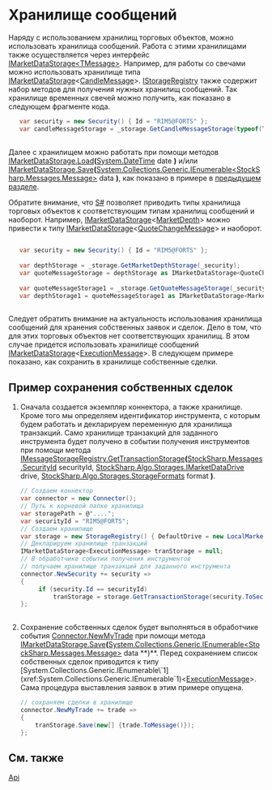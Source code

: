 # Хранилище сообщений

Наряду с использованием хранилищ торговых объектов, можно использовать хранилища сообщений. Работа с этими хранилищами также осуществляется через интерфейс [IMarketDataStorage\<TMessage\>](xref:StockSharp.Algo.Storages.IMarketDataStorage`1). Например, для работы со свечами можно использовать хранилище типа [IMarketDataStorage](xref:StockSharp.Algo.Storages.IMarketDataStorage)\<[CandleMessage](xref:StockSharp.Messages.CandleMessage)\>. [IStorageRegistry](xref:StockSharp.Algo.Storages.IStorageRegistry) также содержит набор методов для получения нужных хранилищ сообщений. Так хранилище временных свечей можно получить, как показано в следующем фрагменте кода. 

```cs
   var security = new Security() { Id = "RIM5@FORTS" };
   var candleMessageStorage = _storage.GetCandleMessageStorage(typeof(TimeFrameCandleMessage), security, TimeSpan.FromMinutes(1));
	
```

Далее с хранилищем можно работать при помощи методов [IMarketDataStorage.Load](xref:StockSharp.Algo.Storages.IMarketDataStorage.Load(System.DateTime))**(**[System.DateTime](xref:System.DateTime) date **)** и\/или [IMarketDataStorage.Save](xref:StockSharp.Algo.Storages.IMarketDataStorage.Save(System.Collections.Generic.IEnumerable{StockSharp.Messages.Message}))**(**[System.Collections.Generic.IEnumerable\<StockSharp.Messages.Message\>](xref:System.Collections.Generic.IEnumerable`1) data **)**, как показано в примере в [предыдущем разделе](api.md). 

Обратите внимание, что [S\#](../../api.md) позволяет приводить типы хранилища торговых объектов к соответствующим типам хранилищ сообщений и наоборот. Например, [IMarketDataStorage](xref:StockSharp.Algo.Storages.IMarketDataStorage)\<[MarketDepth](xref:StockSharp.BusinessEntities.MarketDepth)\> можно привести к типу [IMarketDataStorage](xref:StockSharp.Algo.Storages.IMarketDataStorage)\<[QuoteChangeMessage](xref:StockSharp.Messages.QuoteChangeMessage)\> и наоборот. 

```cs
	
   var security = new Security() { Id = "RIM5@FORTS" };
   
   var depthStorage = _storage.GetMarketDepthStorage(_security);
   var quoteMessageStorage = depthStorage as IMarketDataStorage<QuoteChangeMessage>;
   
   var quoteMessageStorage1 = _storage.GetQuoteMessageStorage(_security);
   var depthStorage1 = quoteMessageStorage1 as IMarketDataStorage<MarketDepth>;
	
```

Следует обратить внимание на актуальность использования хранилища сообщений для хранения собственных заявок и сделок. Дело в том, что для этих торговых объектов нет соответствующих хранилищ. В этом случае придется использовать хранилище сообщений [IMarketDataStorage](xref:StockSharp.Algo.Storages.IMarketDataStorage)\<[ExecutionMessage](xref:StockSharp.Messages.ExecutionMessage)\>. В следующем примере показано, как сохранить в хранилище собственные сделки. 

## Пример сохранения собственных сделок

1. Сначала создается экземпляр коннектора, а также хранилище. Кроме того мы определяем идентификатор инструмента, с которым будем работать и декларируем переменную для хранилища транзакций. Само хранилище транзакций для заданного инструмента будет получено в событии получения инструментов при помощи метода [IMessageStorageRegistry.GetTransactionStorage](xref:StockSharp.Algo.Storages.IMessageStorageRegistry.GetTransactionStorage(StockSharp.Messages.SecurityId,StockSharp.Algo.Storages.IMarketDataDrive,StockSharp.Algo.Storages.StorageFormats))**(**[StockSharp.Messages.SecurityId](xref:StockSharp.Messages.SecurityId) securityId, [StockSharp.Algo.Storages.IMarketDataDrive](xref:StockSharp.Algo.Storages.IMarketDataDrive) drive, [StockSharp.Algo.Storages.StorageFormats](xref:StockSharp.Algo.Storages.StorageFormats) format **)**. 

   ```cs
   // Создаем коннектор
   var connector = new Connector();
   // Путь к корневой папке хранилища
   var storagePath = @"....";
   var securityId = "RIM5@FORTS";
   // Создаем хранилище
   var storage = new StorageRegistry() { DefaultDrive = new LocalMarketDataDrive(storagePath) };
   // Декларируем хранилище транзакций
   IMarketDataStorage<ExecutionMessage> tranStorage = null;
   // В обработчике событии получения инструментов
   // получаем хранилище транзакций для заданного инструмента
   connector.NewSecurity += security =>
   {
   		if (security.Id == securityId)
   			tranStorage = storage.GetTransactionStorage(security.ToSecurityId());
   };
    
   ```

2. Сохранение собственных сделок будет выполняться в обработчике события [Connector.NewMyTrade](xref:StockSharp.Algo.Connector.NewMyTrade) при помощи метода [IMarketDataStorage.Save](xref:StockSharp.Algo.Storages.IMarketDataStorage.Save(System.Collections.Generic.IEnumerable{StockSharp.Messages.Message}))**(**[System.Collections.Generic.IEnumerable\<StockSharp.Messages.Message\>](xref:System.Collections.Generic.IEnumerable`1) data **)**. Перед сохранением список собственных сделок приводится к типу [System.Collections.Generic.IEnumerable\`1](xref:System.Collections.Generic.IEnumerable`1)\<[ExecutionMessage](xref:StockSharp.Messages.ExecutionMessage)\>. Сама процедура выставления заявок в этим примере опущена. 

   ```cs
   // сохраняем сделки в хранилище
   connector.NewMyTrade += trade =>
   {
       tranStorage.Save(new[] {trade.ToMessage()});
   };
   ```

## См. также

[Api](api.md)
